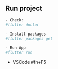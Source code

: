 Run project
-
```bash
- Check:
#flutter doctor

- Install packages
#flutter packages get

- Run App
#flutter run
```

- VSCode
#fn+F5

